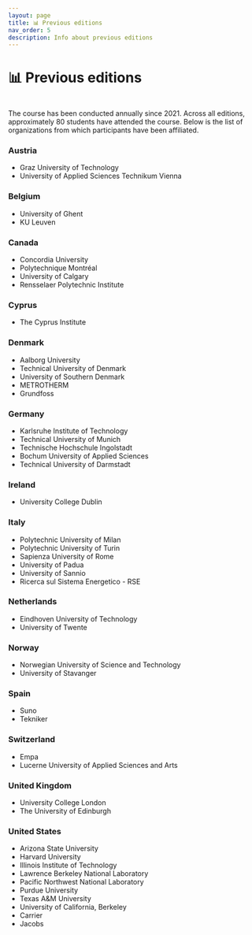 ```yaml
---
layout: page
title: 📊 Previous editions
nav_order: 5
description: Info about previous editions
---
```


# 📊 Previous editions
<br>
The course has been conducted annually since 2021. Across all editions, approximately 80 students have attended the course. Below is the list of organizations from which participants have been affiliated.

### Austria
- Graz University of Technology
- University of Applied Sciences Technikum Vienna

### Belgium
- University of Ghent
- KU Leuven

### Canada
- Concordia University
- Polytechnique Montréal 
- University of Calgary
- Rensselaer Polytechnic Institute

### Cyprus
- The Cyprus Institute

### Denmark
- Aalborg University
- Technical University of Denmark
- University of Southern Denmark
- METROTHERM
- Grundfoss

### Germany
- Karlsruhe Institute of Technology
- Technical University of Munich
- Technische Hochschule Ingolstadt
- Bochum University of Applied Sciences
- Technical University of Darmstadt

### Ireland
- University College Dublin

### Italy
- Polytechnic University of Milan
- Polytechnic University of Turin
- Sapienza University of Rome
- University of Padua
- University of Sannio
- Ricerca sul Sistema Energetico - RSE

### Netherlands
- Eindhoven University of Technology
- University of Twente

### Norway
- Norwegian University of Science and Technology
- University of Stavanger

### Spain
- Suno
- Tekniker

### Switzerland
- Empa
- Lucerne University of Applied Sciences and Arts

### United Kingdom
- University College London
- The University of Edinburgh

### United States
- Arizona State University
- Harvard University
- Illinois Institute of Technology
- Lawrence Berkeley National Laboratory
- Pacific Northwest National Laboratory
- Purdue University
- Texas A&M University
- University of California, Berkeley
- Carrier
- Jacobs






